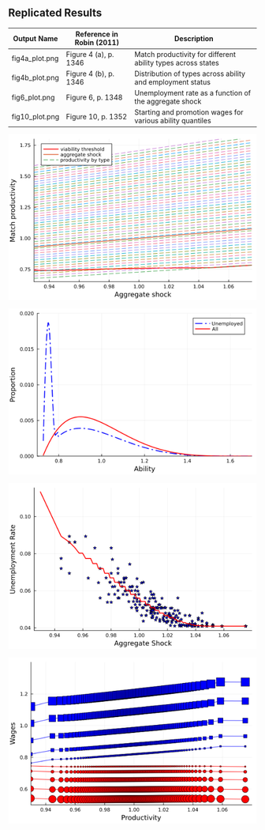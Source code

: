 ## Replicated Results

|Output Name|Reference in Robin (2011)|Description|
|---|---|---|
|fig4a_plot.png| Figure 4 (a), p. 1346| Match productivity for different ability types across states |
|fig4b_plot.png| Figure 4 (b), p. 1346| Distribution of types across ability and employment status|
|fig6_plot.png| Figure 6, p. 1348| Unemployment rate as a function of the aggregate shock|
|fig10_plot.png| Figure 10, p. 1352| Starting and promotion wages for various ability quantiles |



![Replication of Figure 4(a), p. 1346](https://github.com/bo-js/Robin2011_RepPackage.jl/blob/main/figures/fig4a_plot.png?raw=true)



![Replication of Figure 4(b)), p. 1346](https://github.com/bo-js/Robin2011_RepPackage.jl/blob/main/figures/fig4b_plot.png?raw=true)



![Replication of Figure 6, p. 1348](https://github.com/bo-js/Robin2011_RepPackage.jl/blob/main/figures/fig6_plot.png?raw=true)



![Replication of Figure 10, p. 1352](https://github.com/bo-js/Robin2011_RepPackage.jl/blob/main/figures/fig10_plot.png?raw=true)